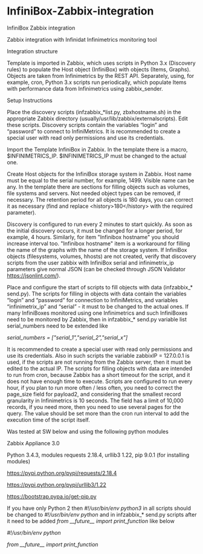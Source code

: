 # InfiniBox-Zabbix-integration
InfiniBox Zabbix integration

Zabbix integration with Infinidat Infinimetrics monitoring tool

Integration structure

Template is imported in Zabbix, which uses scripts in Python 3.x (Discovery rules) to populate the Host object (InfiniBox) with objects (Items, Graphs). Objects are taken from Infinimetrics by the REST API. Separately, using, for example, cron, Python 3.x scripts run periodically, which populate Items with performance data from Infinimetrics using zabbix_sender.

Setup Instructions

Place the discovery scripts (infzabbix\_\*list.py, zbxhostname.sh) in the appropriate Zabbix directory (usually/usr/lib/zabbix/externalscripts). Edit these scripts. Discovery scripts contain the variables “login” and “password” to connect to InfiniMetrics. It is recommended to create a special user with read only permissions and use its credentials.

Import the Template InfiniBox in Zabbix. In the template there is a macro, $INFINIMETRICS_IP. $INFINIMETRICS_IP must be changed to the actual one.

Create Host objects for the InfiniBox storage system in Zabbix. Host name must be equal to the serial number, for example, 1499. Visible name can be any. In the template there are sections for filling objects such as volumes, file systems and servers. Not needed object types can be removed, if necessary. The retention period for all objects is 180 days, you can correct it as necessary (find and replace \<history\>180\<\/history\> with the required parameter).

Discovery is configured to run every 2 minutes to start quickly. As soon as the initial discovery occurs, it must be changed for a longer period, for example, 4 hours. Similarly, for item "Infinibox hostname" you should increase interval too. "Infinibox hostname" item is a workaround for filling the name of the graphs with the name of the storage system. If InfiniBox objects (filesystems, volumes, hhosts) are not created, verify that discovery scripts from the user zabbix with InfiniBox serial and infinimetrix_ip parameters give normal JSON (can be checked through JSON Validator https://jsonlint.com/).

Place and configure the start of scripts to fill objects with data (infzabbix\_\* send.py). The scripts for filling in objects with data contain the variables “login” and “password” for connection to InfiniMetrics, and variables “infinimetrix_ip” and “serial” - it must to be changed to the actual ones. If many InfiniBoxes monitored using one Infinimetrics and such InfiniBoxes need to be monitored by Zabbix, then in infzabbix\_\* send.py variable list serial_numbers need to be extended like

_serial\_numbers = ["serial\_1","serial\_2","serial\_x"]_

It is recommended to create a special user with read only permissions and use its credentials. Also in such scripts the variable zabbixIP = 127.0.0.1 is used, if the scripts are not running from the Zabbix server, then it must be edited to the actual IP.
The scripts for filling objects with data are intended to run from cron, because Zabbix has a short timeout for the script, and it does not have enough time to execute. Scripts are configured to run every hour, if you plan to run more often / less often, you need to correct the page\_size field for payload2, and considering that the smallest record granularity in Infinimetrics is 10 seconds. The field has a limit of 10,000 records, if you need more, then you need to use several pages for the query. The value should be set more than the cron run interval to add the execution time of the script itself.

Was tested at SW below and using the following python modules

Zabbix Appliance 3.0

Python 3.4.3, modules requests 2.18.4, urllib3 1.22, pip 9.0.1 (for installing modules)

https://pypi.python.org/pypi/requests/2.18.4

https://pypi.python.org/pypi/urllib3/1.22

https://bootstrap.pypa.io/get-pip.py


If you have only Python 2 then _#!/usr/bin/env python3_ in all scripts should be changed to _#!/usr/bin/env python_ and in infzabbix\_\* send.py scripts after it need to be added _from \_\_future\_\_ import print\_function_ like below

_#!/usr/bin/env python_

_from \_\_future\_\_ import print\_function_
